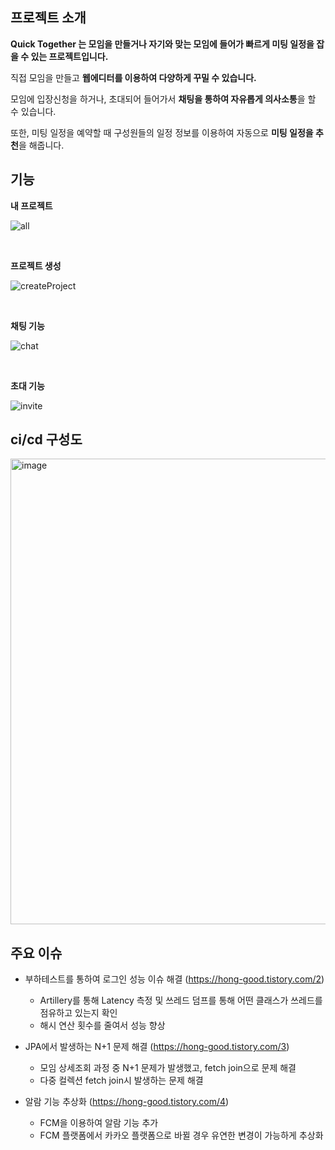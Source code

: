 
## 프로젝트 소개
**Quick Together 는 모임을 만들거나 자기와 맞는 모임에 들어가 빠르게 미팅 일정을 잡을 수 있는 프로젝트입니다.**

직접 모임을 만들고 **웹에디터를 이용하여 다양하게 꾸밀 수 있습니다.**

모임에 입장신청을 하거나, 초대되어 들어가서 **채팅을 통하여 자유롭게 의사소통**을 할 수 있습니다.

또한, 미팅 일정을 예약할 때 구성원들의 일정 정보를 이용하여 자동으로 **미팅 일정을 추천**을 해줍니다.

## 기능
**내 프로젝트**

![all](https://user-images.githubusercontent.com/41093183/233784743-0e821bbc-2b3b-4f27-986f-0b838a5baf74.gif)


</br>

**프로젝트 생성**

![createProject](https://user-images.githubusercontent.com/41093183/233788871-5d3d6818-8b1b-4b5d-a890-441a8d721900.gif)

</br>

**채팅 기능**

![chat](https://user-images.githubusercontent.com/41093183/233783541-2ea37d7b-e58e-47d9-bedf-a61b4f8fd031.gif)

</br>

**초대 기능**

![invite](https://user-images.githubusercontent.com/41093183/233783778-1d998e37-0088-405d-b148-587d66684acd.gif)


## ci/cd 구성도
<img width="745" alt="image" src="https://user-images.githubusercontent.com/41093183/231686691-5fdb947b-716c-46fa-b6e4-70ceffa29a8c.png">


## 주요 이슈
* 부하테스트를 통하여 로그인 성능 이슈 해결 (https://hong-good.tistory.com/2)
  - Artillery를 통해 Latency 측정 및 쓰레드 덤프를 통해 어떤 클래스가 쓰레드를 점유하고 있는지 확인
  - 해시 연산  횟수를 줄여서 성능 향상

* JPA에서 발생하는 N+1 문제 해결 (https://hong-good.tistory.com/3)
  - 모임 상세조회 과정 중 N+1 문제가 발생했고, fetch join으로 문제 해결
  - 다중 컬렉션 fetch join시 발생하는 문제 해결

* 알람 기능 추상화 (https://hong-good.tistory.com/4)
  - FCM을 이용하여 알람 기능 추가
  - FCM 플랫폼에서 카카오 플랫폼으로 바뀔 경우 유연한 변경이 가능하게 추상화





